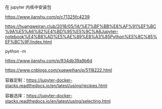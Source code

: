 在 jupyter 内核中安装包

https://www.jianshu.com/p/c71325fc4239

https://huangweiran.club/2018/05/14/%E7%BF%BB%E8%AF%91%EF%BC%9A%E5%A6%82%E4%BD%95%E5%9C%A8Jupyter-notebook%E4%B8%AD%E5%AE%89%E8%A3%85Python%E5%8C%85%EF%BC%9F/index.html

python -m

https://www.jianshu.com/p/934db39a9b6d

https://www.cnblogs.com/xueweihan/p/5118222.html

容器定制：https://jupyter-docker-stacks.readthedocs.io/en/latest/using/recipes.html

容器选择：https://jupyter-docker-stacks.readthedocs.io/en/latest/using/selecting.html

